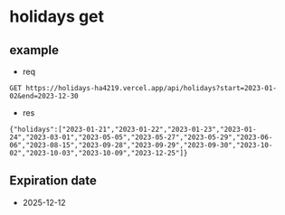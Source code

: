 # holidays get


## example

- req

```
GET https://holidays-ha4219.vercel.app/api/holidays?start=2023-01-02&end=2023-12-30
```
- res
```
{"holidays":["2023-01-21","2023-01-22","2023-01-23","2023-01-24","2023-03-01","2023-05-05","2023-05-27","2023-05-29","2023-06-06","2023-08-15","2023-09-28","2023-09-29","2023-09-30","2023-10-02","2023-10-03","2023-10-09","2023-12-25"]}
```

## Expiration date
- 2025-12-12